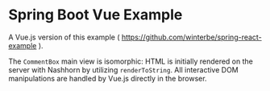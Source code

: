 Spring Boot Vue Example
======================================

A Vue.js version of this example ( https://github.com/winterbe/spring-react-example ).

The `CommentBox` main view is isomorphic: HTML is initially rendered on the server with Nashhorn by utilizing `renderToString`. All interactive DOM manipulations are handled by Vue.js directly in the browser.
